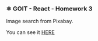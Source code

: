 ### ⚛️ GOIT - React - Homework 3

Image search from Pixabay.<br> 

You can see it <a href="https://bolomasta.github.io/goit-react-hw-03-image-finder/">HERE</a>

